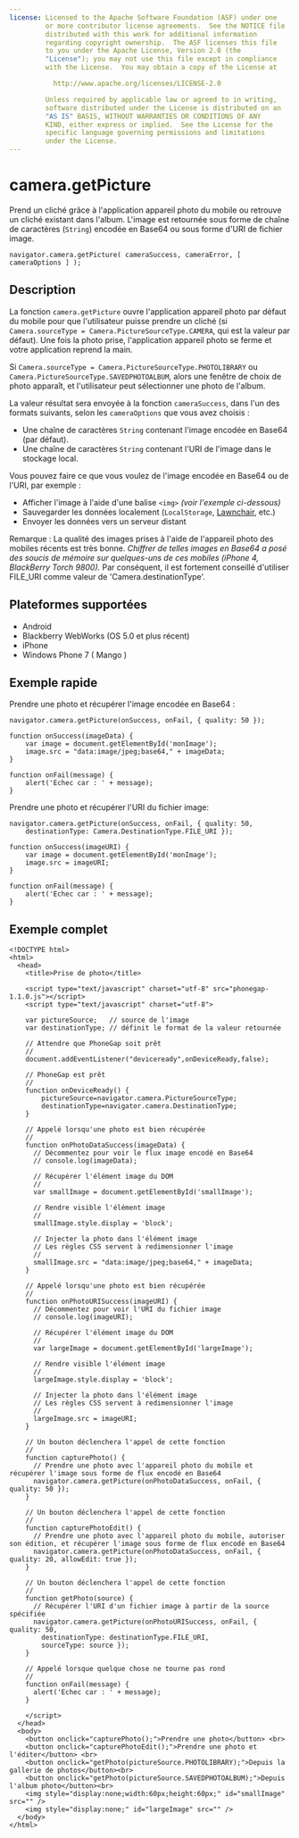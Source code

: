 ```yaml
---
license: Licensed to the Apache Software Foundation (ASF) under one
         or more contributor license agreements.  See the NOTICE file
         distributed with this work for additional information
         regarding copyright ownership.  The ASF licenses this file
         to you under the Apache License, Version 2.0 (the
         "License"); you may not use this file except in compliance
         with the License.  You may obtain a copy of the License at

           http://www.apache.org/licenses/LICENSE-2.0

         Unless required by applicable law or agreed to in writing,
         software distributed under the License is distributed on an
         "AS IS" BASIS, WITHOUT WARRANTIES OR CONDITIONS OF ANY
         KIND, either express or implied.  See the License for the
         specific language governing permissions and limitations
         under the License.
---
```


camera.getPicture
=================

Prend un cliché grâce à l'application appareil photo du mobile ou retrouve un cliché existant dans l'album. L'image est retournée sous forme de chaîne de caractères (`String`) encodée en Base64 ou sous forme d'URI de fichier image.

    navigator.camera.getPicture( cameraSuccess, cameraError, [ cameraOptions ] );

Description
-----------

La fonction `camera.getPicture` ouvre l'application appareil photo par défaut du mobile pour que l'utilisateur puisse prendre un cliché (si `Camera.sourceType = Camera.PictureSourceType.CAMERA`, qui est la valeur par défaut). Une fois la photo prise, l'application appareil photo se ferme et votre application reprend la main.

Si `Camera.sourceType = Camera.PictureSourceType.PHOTOLIBRARY` ou `Camera.PictureSourceType.SAVEDPHOTOALBUM`, alors une fenêtre de choix de photo apparaît, et l'utilisateur peut sélectionner une photo de l'album.

La valeur résultat sera envoyée à la fonction `cameraSuccess`, dans l'un des formats suivants, selon les `cameraOptions` que vous avez choisis :

- Une chaîne de caractères `String` contenant l'image encodée en Base64 (par défaut). 
- Une chaîne de caractères `String` contenant l'URI de l'image dans le stockage local.  

Vous pouvez faire ce que vous voulez de l'image encodée en Base64 ou de l'URI, par exemple :

- Afficher l'image à l'aide d'une balise `<img>` _(voir l'exemple ci-dessous)_
- Sauvegarder les données localement (`LocalStorage`, [Lawnchair](http://brianleroux.github.com/lawnchair/), etc.)
- Envoyer les données vers un serveur distant

Remarque : La qualité des images prises à l'aide de l'appareil photo des mobiles récents est très bonne.  _Chiffrer de telles images en Base64 a posé des soucis de mémoire sur quelques-uns de ces mobiles (iPhone 4, BlackBerry Torch 9800)._  Par conséquent, il est fortement conseillé d'utiliser FILE_URI comme valeur de 'Camera.destinationType'.

Plateformes supportées
----------------------

- Android
- Blackberry WebWorks (OS 5.0 et plus récent)
- iPhone
- Windows Phone 7 ( Mango )

Exemple rapide
--------------

Prendre une photo et récupérer l'image encodée en Base64 :

    navigator.camera.getPicture(onSuccess, onFail, { quality: 50 }); 

    function onSuccess(imageData) {
        var image = document.getElementById('monImage');
        image.src = "data:image/jpeg;base64," + imageData;
    }

    function onFail(message) {
        alert('Echec car : ' + message);
    }

Prendre une photo et récupérer l'URI du fichier image: 

    navigator.camera.getPicture(onSuccess, onFail, { quality: 50, 
        destinationType: Camera.DestinationType.FILE_URI }); 

    function onSuccess(imageURI) {
        var image = document.getElementById('monImage');
        image.src = imageURI;
    }

    function onFail(message) {
        alert('Echec car : ' + message);
    }


Exemple complet
---------------

    <!DOCTYPE html>
    <html>
      <head>
        <title>Prise de photo</title>

        <script type="text/javascript" charset="utf-8" src="phonegap-1.1.0.js"></script>
        <script type="text/javascript" charset="utf-8">

        var pictureSource;   // source de l'image
        var destinationType; // définit le format de la valeur retournée
        
        // Attendre que PhoneGap soit prêt
        //
        document.addEventListener("deviceready",onDeviceReady,false);
    
        // PhoneGap est prêt
        //
        function onDeviceReady() {
            pictureSource=navigator.camera.PictureSourceType;
            destinationType=navigator.camera.DestinationType;
        }

        // Appelé lorsqu'une photo est bien récupérée
        //
        function onPhotoDataSuccess(imageData) {
          // Décommentez pour voir le flux image encodé en Base64
          // console.log(imageData);
      
          // Récupérer l'élément image du DOM
          //
          var smallImage = document.getElementById('smallImage');
      
          // Rendre visible l'élément image
          //
          smallImage.style.display = 'block';
      
          // Injecter la photo dans l'élément image
          // Les règles CSS servent à redimensionner l'image
          //
          smallImage.src = "data:image/jpeg;base64," + imageData;
        }

        // Appelé lorsqu'une photo est bien récupérée
        //
        function onPhotoURISuccess(imageURI) {
          // Décommentez pour voir l'URI du fichier image
          // console.log(imageURI);
      
          // Récupérer l'élément image du DOM
          //
          var largeImage = document.getElementById('largeImage');
      
          // Rendre visible l'élément image
          //
          largeImage.style.display = 'block';
      
          // Injecter la photo dans l'élément image
          // Les règles CSS servent à redimensionner l'image
          //
          largeImage.src = imageURI;
        }

        // Un bouton déclenchera l'appel de cette fonction
        //
        function capturePhoto() {
          // Prendre une photo avec l'appareil photo du mobile et récupérer l'image sous forme de flux encodé en Base64
          navigator.camera.getPicture(onPhotoDataSuccess, onFail, { quality: 50 });
        }

        // Un bouton déclenchera l'appel de cette fonction
        //
        function capturePhotoEdit() {
          // Prendre une photo avec l'appareil photo du mobile, autoriser son édition, et récupérer l'image sous forme de flux encodé en Base64
          navigator.camera.getPicture(onPhotoDataSuccess, onFail, { quality: 20, allowEdit: true }); 
        }
    
        // Un bouton déclenchera l'appel de cette fonction
        //
        function getPhoto(source) {
          // Récupérer l'URI d'un fichier image à partir de la source spécifiée
          navigator.camera.getPicture(onPhotoURISuccess, onFail, { quality: 50, 
            destinationType: destinationType.FILE_URI,
            sourceType: source });
        }

        // Appelé lorsque quelque chose ne tourne pas rond
        // 
        function onFail(message) {
          alert('Echec car : ' + message);
        }

        </script>
      </head>
      <body>
        <button onclick="capturePhoto();">Prendre une photo</button> <br>
        <button onclick="capturePhotoEdit();">Prendre une photo et l'éditer</button> <br>
        <button onclick="getPhoto(pictureSource.PHOTOLIBRARY);">Depuis la gallerie de photos</button><br>
        <button onclick="getPhoto(pictureSource.SAVEDPHOTOALBUM);">Depuis l'album photo</button><br>
        <img style="display:none;width:60px;height:60px;" id="smallImage" src="" />
        <img style="display:none;" id="largeImage" src="" />
      </body>
    </html>
